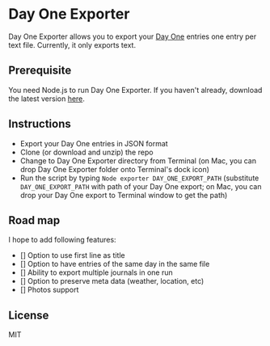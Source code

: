 # Day One Exporter

Day One Exporter allows you to export your [Day One](http://dayoneapp.com) entries one entry per text file. Currently, it only exports text.

## Prerequisite

You need Node.js to run Day One Exporter. If you haven't already, download the latest version [here](https://nodejs.org/en/).

## Instructions

- Export your Day One entries in JSON format
- Clone (or download and unzip) the repo
- Change to Day One Exporter directory from Terminal (on Mac, you can drop Day One Exporter folder onto Terminal's dock icon)
- Run the script by typing `Node exporter DAY_ONE_EXPORT_PATH` (substitute `DAY_ONE_EXPORT_PATH` with path of your Day One export; on Mac, you can drop your Day One export to Terminal window to get the path)

## Road map

I hope to add following features:

- [] Option to use first line as title
- [] Option to have entries of the same day in the same file
- [] Ability to export multiple journals in one run
- [] Option to preserve meta data (weather, location, etc)
- [] Photos support

## License

MIT
